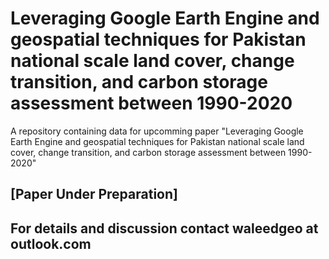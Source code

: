 # Leveraging Google Earth Engine and geospatial techniques for Pakistan national scale land cover, change transition, and carbon storage assessment between 1990-2020

A repository containing data for upcomming paper "Leveraging Google Earth Engine and geospatial techniques for Pakistan national scale land cover, change transition, and carbon storage assessment between 1990-2020"

 ## [Paper Under Preparation]
 ## For details and discussion contact waleedgeo at outlook.com
